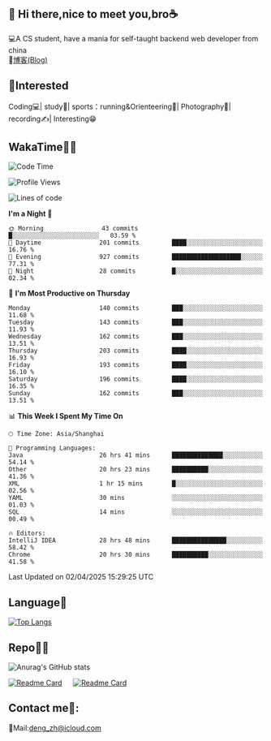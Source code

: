 👋 Hi there,nice to meet you,bro☕
---
💻A CS student, have a mania for self-taught backend web developer from china   
📌[博客(Blog)](https://github.com/HealUP/MyBlog)

 <!-- waka-box start -->
 <!-- waka-box end -->
 
🧲**Interested**
--
Coding💻| study📖| sports：running&Orienteering🏃‍| Photography📸| recording✍️| Interesting😁

WakaTime👨‍💻
---
<!--START_SECTION:waka-->
![Code Time](http://img.shields.io/badge/Code%20Time-2%2C789%20hrs%2037%20mins-blue)

![Profile Views](http://img.shields.io/badge/Profile%20Views-0-blue)

![Lines of code](https://img.shields.io/badge/From%20Hello%20World%20I%27ve%20Written-205.1%20thousand%20lines%20of%20code-blue)

**I'm a Night 🦉** 

```text
🌞 Morning                43 commits          █░░░░░░░░░░░░░░░░░░░░░░░░   03.59 % 
🌆 Daytime                201 commits         ████░░░░░░░░░░░░░░░░░░░░░   16.76 % 
🌃 Evening                927 commits         ███████████████████░░░░░░   77.31 % 
🌙 Night                  28 commits          █░░░░░░░░░░░░░░░░░░░░░░░░   02.34 % 
```
📅 **I'm Most Productive on Thursday** 

```text
Monday                   140 commits         ███░░░░░░░░░░░░░░░░░░░░░░   11.68 % 
Tuesday                  143 commits         ███░░░░░░░░░░░░░░░░░░░░░░   11.93 % 
Wednesday                162 commits         ███░░░░░░░░░░░░░░░░░░░░░░   13.51 % 
Thursday                 203 commits         ████░░░░░░░░░░░░░░░░░░░░░   16.93 % 
Friday                   193 commits         ████░░░░░░░░░░░░░░░░░░░░░   16.10 % 
Saturday                 196 commits         ████░░░░░░░░░░░░░░░░░░░░░   16.35 % 
Sunday                   162 commits         ███░░░░░░░░░░░░░░░░░░░░░░   13.51 % 
```


📊 **This Week I Spent My Time On** 

```text
🕑︎ Time Zone: Asia/Shanghai

💬 Programming Languages: 
Java                     26 hrs 41 mins      ██████████████░░░░░░░░░░░   54.14 % 
Other                    20 hrs 23 mins      ██████████░░░░░░░░░░░░░░░   41.36 % 
XML                      1 hr 15 mins        █░░░░░░░░░░░░░░░░░░░░░░░░   02.56 % 
YAML                     30 mins             ░░░░░░░░░░░░░░░░░░░░░░░░░   01.03 % 
SQL                      14 mins             ░░░░░░░░░░░░░░░░░░░░░░░░░   00.49 % 

🔥 Editors: 
IntelliJ IDEA            28 hrs 48 mins      ███████████████░░░░░░░░░░   58.42 % 
Chrome                   20 hrs 30 mins      ██████████░░░░░░░░░░░░░░░   41.58 % 
```


 Last Updated on 02/04/2025 15:29:25 UTC
<!--END_SECTION:waka-->

Language🚀
---
[![Top Langs](https://github-readme-stats.vercel.app/api/top-langs/?username=HealUP&layout=compact&hide_border=true)](https://github.com/HealUP)

Repo🧑‍💻
---
![Anurag's GitHub stats](https://github-readme-stats.vercel.app/api?username=HealUP&count_private=true&show_icons=true&theme=gruvbox&hide_border=true) 

[![Readme Card](https://github-readme-stats.vercel.app/api/pin/?username=HealUP&repo=InternetEy&theme=transparent)](https://github.com/HealUP/InternetEy) &emsp;
[![Readme Card](https://github-readme-stats.vercel.app/api/pin/?username=HealUP&repo=CampusExperience&theme=transparent)](https://github.com/HealUP/CampusExperience)


Contact me📱:
---
📮Mail:deng_zh@icloud.com  
